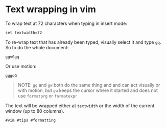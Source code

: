 # Text wrapping in vim

To wrap text at 72 characters when typing in insert mode:
```vim
set textwidth=72
```

To re-wrap text that has already been typed, visually select it and type `gq`.
So to do the whole document:
```vim
ggvGgq
```

Or use motion:
```vim
gggqG
```

> NOTE: `gq` and `gw` both do the same thing and and can act visually or with
> motion, but `gw` keeps the cursor where it started and does not use `formatprg`
> or `formatexpr`

The text will be wrapped either at `textwidth` or the width of the current
window (up to 80 columns).

    #vim #tips #formatting
